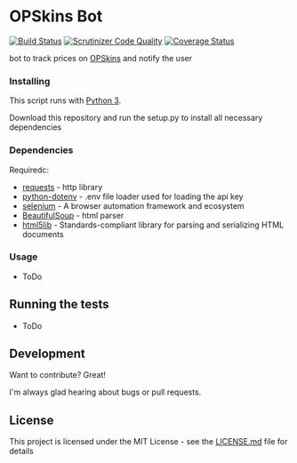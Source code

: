 # OPSkins Bot

[![Build Status](https://travis-ci.org/DaRealFreak/OPSkins.svg?branch=master)](https://travis-ci.org/DaRealFreak/OPSkins)
[![Scrutinizer Code Quality](https://scrutinizer-ci.com/g/DaRealFreak/OPSkins/badges/quality-score.png?b=master)](https://scrutinizer-ci.com/g/DaRealFreak/OPSkins/?branch=master)
[![Coverage Status](https://coveralls.io/repos/github/DaRealFreak/OPSkins/badge.svg?branch=master)](https://coveralls.io/github/DaRealFreak/OPSkins?branch=master)

bot to track prices on [OPSkins](https://opskins.com) and notify the user


### Installing
This script runs with [Python 3](https://www.python.org).

Download this repository and run the setup.py to install all necessary dependencies

### Dependencies


Requiredc:

* [requests](https://github.com/requests/requests) - http library
* [python-dotenv](https://github.com/theskumar/python-dotenv) - .env file loader used for loading the api key
* [selenium](https://github.com/SeleniumHQ/selenium) - A browser automation framework and ecosystem
* [BeautifulSoup](https://www.crummy.com/software/BeautifulSoup) - html parser
* [html5lib](https://github.com/html5lib/html5lib-python) - Standards-compliant library for parsing and serializing HTML documents

### Usage

 - ToDo

## Running the tests

 - ToDo

## Development
Want to contribute? Great!

I'm always glad hearing about bugs or pull requests.


## License

This project is licensed under the MIT License - see the [LICENSE.md](LICENSE.md) file for details
